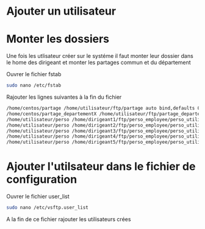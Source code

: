 # Ajouter un utilisateur

# Monter les dossiers
Une fois les utlisateur créer sur le systéme il faut monter leur dossier dans le home des dirigeant et monter les partages commun et du département

Ouvrer le fichier fstab
```bash
sudo nano /etc/fstab
```

Rajouter les lignes suivantes à la fin du fichier 
 
```bash linenums="1" title="/etc/fstab"
/home/centos/partage /home/utilisateur/ftp/partage auto bind,defaults 0 0
/home/centos/partage_departementX /home/utilisateur/ftp/partage_departementX auto bind,defaults 0 0
/home/utilisateur/perso /home/dirigeant1/ftp/perso_employee/perso_utilisateur auto bind,defaults 0 0
/home/utilisateur/perso /home/dirigeant2/ftp/perso_employee/perso_utilisateur auto bind,defaults 0 0
/home/utilisateur/perso /home/dirigeant3/ftp/perso_employee/perso_utilisateur auto bind,defaults 0 0
/home/utilisateur/perso /home/dirigeant4/ftp/perso_employee/perso_utilisateur auto bind,defaults 0 0
/home/utilisateur/perso /home/dirigeant5/ftp/perso_employee/perso_utilisateur auto bind,defaults 0 0
```


# Ajouter l'utilsateur dans le fichier de configuration

Ouvrer le fichier user_list

```bash
sudo nano /etc/vsftp.user_list
```

A la fin de ce fichier rajouter les utilisateurs crées
